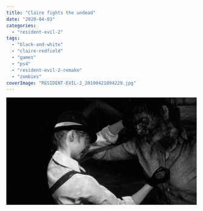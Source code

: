 ```yaml
---
title: "Claire fights the undead"
date: "2020-04-03"
categories: 
  - "resident-evil-2"
tags: 
  - "black-and-white"
  - "claire-redfield"
  - "games"
  - "ps4"
  - "resident-evil-2-remake"
  - "zombies"
coverImage: "RESIDENT-EVIL-2_20190421094229.jpg"
---
```


[![](images/RESIDENT-EVIL-2_20190421094229.jpg)](https://davidpeach.co.uk/wp-content/uploads/2023/01/RESIDENT-EVIL-2_20190421094229.jpg)
